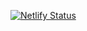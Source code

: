 [![Netlify Status](https://api.netlify.com/api/v1/badges/620f2c69-3d18-4217-b525-5c871a18f50a/deploy-status)](https://app.netlify.com/sites/sy/deploys)
